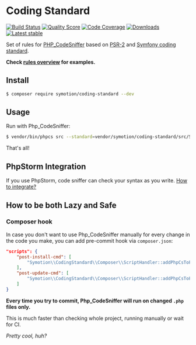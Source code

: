 # Coding Standard

[![Build Status](https://img.shields.io/travis/Symotion/CodingStandard.svg?style=flat-square)](https://travis-ci.org/Symotion/CodingStandard)
[![Quality Score](https://img.shields.io/scrutinizer/g/Symotion/CodingStandard.svg?style=flat-square)](https://scrutinizer-ci.com/g/Symotion/CodingStandard)
[![Code Coverage](https://img.shields.io/scrutinizer/coverage/g/Symotion/CodingStandard.svg?style=flat-square)](https://scrutinizer-ci.com/g/Symotion/CodingStandard)
[![Downloads](https://img.shields.io/packagist/dt/symotion/coding-standard.svg?style=flat-square)](https://packagist.org/packages/symotion/coding-standard)
[![Latest stable](https://img.shields.io/packagist/v/symotion/coding-standard.svg?style=flat-square)](https://packagist.org/packages/symotion/coding-standard)

Set of rules for [PHP_CodeSniffer](https://github.com/squizlabs/PHP_CodeSniffer) based on [PSR-2](http://www.php-fig.org/psr/psr-2/) and [Symfony coding standard](http://symfony.com/doc/current/contributing/code/standards.html).

**Check [rules overview](docs/en/rules-overview.md) for examples.**


## Install

```sh
$ composer require symotion/coding-standard --dev
```

## Usage

Run with Php_CodeSniffer:

```sh
$ vendor/bin/phpcs src --standard=vendor/symotion/coding-standard/src/SymotionCodingStandard/ruleset.xml -p
```

That's all!


## PhpStorm Integration

If you use PhpStorm, code sniffer can check your syntax as you write. [How to integrate?](docs/en/integration-to-php-storm.md)


## How to be both Lazy and Safe

### Composer hook

In case you don't want to use Php_CodeSniffer manually for every change in the code you make, you can add pre-commit hook via `composer.json`:

```json
"scripts": {
	"post-install-cmd": [
		"Symotion\\CodingStandard\\Composer\\ScriptHandler::addPhpCsToPreCommitHook"
	],
	"post-update-cmd": [
		"Symotion\\CodingStandard\\Composer\\ScriptHandler::addPhpCsToPreCommitHook"
	]
}
```

**Every time you try to commit, Php_CodeSniffer will run on changed `.php` files only.**

This is much faster than checking whole project, running manually or wait for CI.

*Pretty cool, huh?*
